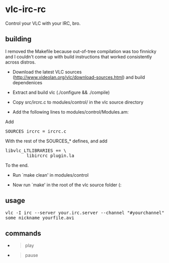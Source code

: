 vlc-irc-rc
==========

Control your VLC with your IRC, bro.

building
--------

I removed the Makefile because out-of-tree compilation was too finnicky and
I couldn't come up with build instructions that worked consistently across
distros.

* Download the latest VLC sources (http://www.videolan.org/vlc/download-sources.html) and build dependenices

* Extract and build vlc (./configure && ./compile)

* Copy src/ircrc.c to modules/control/ in the vlc source directory

* Add the following lines to modules/control/Modules.am:

Add

<pre>
SOURCES_ircrc = ircrc.c
</pre>

With the rest of the SOURCES_* defines, and add

<pre>
libvlc_LTLIBRARIES += \
        libircrc_plugin.la
</pre>

To the end.

* Run `make clean' in modules/control

* Now run `make' in the root of the vlc source folder (:

usage
-----

<pre>
vlc -I irc --server your.irc.server --channel "#yourchannel" --nick
some_nickname yourfile.avi
</pre>

commands
--------

* >play
* >pause
